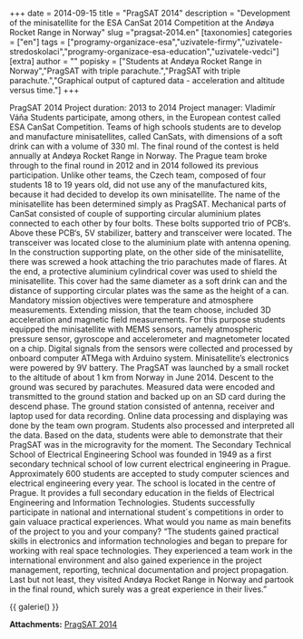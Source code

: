 +++
date = 2014-09-15
title = "PragSAT 2014"
description = "Development of the minisatellite for the ESA CanSat 2014 Competition at the Andøya Rocket Range in Norway"
slug ="pragsat-2014.en"
[taxonomies]
categories = ["en"]
tags = ["programy-organizace-esa","uzivatele-firmy","uzivatele-stredoskolaci","programy-organizace-esa-education","uzivatele-vedci"]
[extra]
author = ""
popisky = ["Students at Andøya Rocket Range in Norway","PragSAT with triple parachute.","PragSAT with triple parachute.","Graphical output of captured data - acceleration and altitude versus time."]
+++

PragSAT 2014 Project duration: 2013 to 2014 Project manager: Vladimír Váňa Students participate, among others, in the European contest called ESA CanSat Competition. Teams of high schools students are to develop and manufacture minisatellites, called CanSats, with dimensions of a soft drink can with a volume of 330 ml. The final round of the contest is held annually at Andøya Rocket Range in Norway. The Prague team broke through to the final round in 2012 and in 2014 followed its previous participation. Unlike other teams, the Czech team, composed of four students 18 to 19 years old, did not use any of the manufactured kits, because it had decided to develop its own minisatellite. The name of the minisatellite has been determined simply as PragSAT. Mechanical parts of CanSat consisted of couple of supporting circular aluminium plates connected to each other by four bolts. These bolts supported trio of PCB‘s. Above these PCB‘s, 5V stabilizer, battery and transceiver were located. The transceiver was located close to the aluminium plate with antenna opening. In the construction supporting plate, on the other side of the minisatellite, there was screwed a hook attaching the trio parachutes made of flares. At the end, a protective aluminium cylindrical cover was used to shield the minisatellite. This cover had the same diameter as a soft drink can and the distance of supporting circular plates was the same as the height of a can. Mandatory mission objectives were temperature and atmosphere measurements. Extending mission, that the team choose, included 3D acceleration and magnetic field measurements. For this purpose students equipped the minisatellite with MEMS sensors, namely atmospheric pressure sensor, gyroscope and accelerometer and magnetometer located on a chip. Digital signals from the sensors were collected and processed by onboard computer ATMega with Arduino system. Minisatellite’s electronics were powered by 9V battery. The PragSAT was launched by a small rocket to the altitude of about 1 km from Norway in June 2014. Descent to the ground was secured by parachutes. Measured data were encoded and transmitted to the ground station and backed up on an SD card during the descend phase. The ground station consisted of antenna, receiver and laptop used for data recording. Online data processing and displaying was done by the team own program. Students also processed and interpreted all the data. Based on the data, students were able to demonstrate that their PragSAT was in the microgravity for the moment. The Secondary Technical School of Electrical Engineering School was founded in 1949 as a first secondary technical school of low current electrical engineering in Prague. Approximately 600 students are accepted to study computer sciences and electrical engineering every year. The school is located in the centre of Prague. It provides a full secondary education in the fields of Electrical Engineering and Information Technologies. Students successfully participate in national and international student´s competitions in order to gain valuace practical experiences. What would you name as main benefits of the project to you and your company? “The students gained practical skills in electronics and information technologies and began to prepare for working with real space technologies. They experienced a team work in the international environment and also gained experience in the project management, reporting, technical documentation and project propagation. Last but not least, they visited Andøya Rocket Range in Norway and partook in the final round, which surely was a great experience in their lives.”

{{ galerie() }}

**Attachments:**
[PragSAT 2014]

[PragSAT 2014]: cso_factsheets-pragsat-web.pdf
